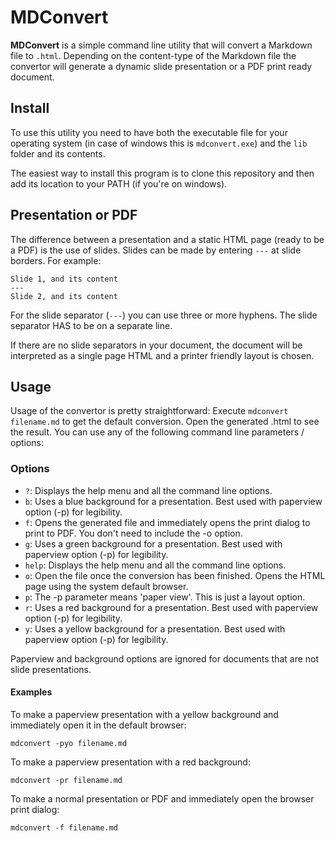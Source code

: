 # MDConvert
__MDConvert__ is a simple command line utility that will convert a Markdown file to `.html`. Depending on the content-type of the Markdown file
the convertor will generate a dynamic slide presentation or a PDF print ready document.

## Install
To use this utility you need to have both the executable file for your operating system (in case of windows this is `mdconvert.exe`) and the 
`lib` folder and its contents. 

The easiest way to install this program is to clone this repository and then add its location to your PATH (if you're on windows).

## Presentation or PDF
The difference between a presentation and a static HTML page (ready to be a PDF) is the use of slides. Slides can be made by entering
`---` at slide borders. For example:
```
Slide 1, and its content
---
Slide 2, and its content
```
For the slide separator (`---`) you can use three or more hyphens. The slide separator HAS to be on a separate line.

If there are no slide separators in your document, the document will be interpreted as a single page HTML and a printer friendly
layout is chosen.

## Usage
Usage of the convertor is pretty straightforward: Execute `mdconvert filename.md` to get the default conversion. Open the generated .html
to see the result. You can use any of the following command line parameters / options:

### Options
- `?`: Displays the help menu and all the command line options.
- `b`: Uses a blue background for a presentation. Best used with paperview option (-p) for legibility.
- `f`: Opens the generated file and immediately opens the print dialog to print to PDF. You don't need to include the -o option.
- `g`: Uses a green background for a presentation. Best used with paperview option (-p) for legibility.
- `help`: Displays the help menu and all the command line options.
- `o`: Open the file once the conversion has been finished. Opens the HTML page using the system default browser.
- `p`: The -p parameter means 'paper view'. This is just a layout option. 
- `r`: Uses a red background for a presentation. Best used with paperview option (-p) for legibility.
- `y`: Uses a yellow background for a presentation. Best used with paperview option (-p) for legibility.

Paperview and background options are ignored for documents that are not slide presentations.

#### Examples
To make a paperview presentation with a yellow background and immediately open it in the default browser:
```
mdconvert -pyo filename.md
```
To make a paperview presentation with a red background:
```
mdconvert -pr filename.md
```
To make a normal presentation or PDF and immediately open the browser print dialog:
```
mdconvert -f filename.md
```
